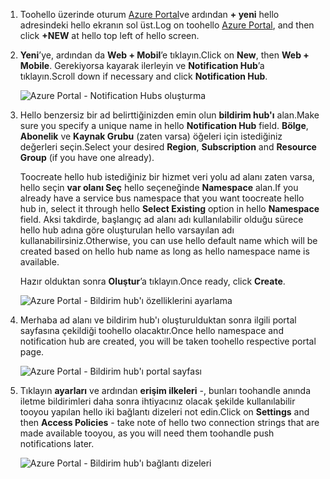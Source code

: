 

1. <span data-ttu-id="03132-101">Toohello üzerinde oturum [Azure Portal](https://portal.azure.com)ve ardından **+ yeni** hello adresindeki hello ekranın sol üst.</span><span class="sxs-lookup"><span data-stu-id="03132-101">Log on toohello [Azure Portal](https://portal.azure.com), and then click **+NEW** at hello top left of hello screen.</span></span>
2. <span data-ttu-id="03132-102">**Yeni**’ye, ardından da **Web + Mobil**’e tıklayın.</span><span class="sxs-lookup"><span data-stu-id="03132-102">Click on **New**, then **Web + Mobile**.</span></span> <span data-ttu-id="03132-103">Gerekiyorsa kayarak ilerleyin ve **Notification Hub**’a tıklayın.</span><span class="sxs-lookup"><span data-stu-id="03132-103">Scroll down if necessary and click **Notification Hub**.</span></span>
   
      ![Azure Portal - Notification Hubs oluşturma](./media/notification-hubs-portal-create-new-hub/notification-hubs-azure-portal-create.png)
      
3. <span data-ttu-id="03132-105">Hello benzersiz bir ad belirttiğinizden emin olun **bildirim hub'ı** alan.</span><span class="sxs-lookup"><span data-stu-id="03132-105">Make sure you specify a unique name in hello **Notification Hub** field.</span></span> <span data-ttu-id="03132-106">**Bölge**, **Abonelik** ve **Kaynak Grubu** (zaten varsa) öğeleri için istediğiniz değerleri seçin.</span><span class="sxs-lookup"><span data-stu-id="03132-106">Select your desired **Region**, **Subscription** and **Resource Group** (if you have one already).</span></span> 
   
    <span data-ttu-id="03132-107">Toocreate hello hub istediğiniz bir hizmet veri yolu ad alanı zaten varsa, hello seçin **var olanı Seç** hello seçeneğinde **Namespace** alan.</span><span class="sxs-lookup"><span data-stu-id="03132-107">If you already have a service bus namespace that you want toocreate hello hub in, select it through hello **Select Existing** option in hello **Namespace** field.</span></span>  <span data-ttu-id="03132-108">Aksi takdirde, başlangıç ad alanı adı kullanılabilir olduğu sürece hello hub adına göre oluşturulan hello varsayılan adı kullanabilirsiniz.</span><span class="sxs-lookup"><span data-stu-id="03132-108">Otherwise, you can use hello default name which will be created based on hello hub name as long as hello namespace name is available.</span></span> 
   
    <span data-ttu-id="03132-109">Hazır olduktan sonra **Oluştur**’a tıklayın.</span><span class="sxs-lookup"><span data-stu-id="03132-109">Once ready, click **Create**.</span></span>
   
      ![Azure Portal - Bildirim hub'ı özelliklerini ayarlama](./media/notification-hubs-portal-create-new-hub/notification-hubs-azure-portal-settings.png)
4. <span data-ttu-id="03132-111">Merhaba ad alanı ve bildirim hub'ı oluşturulduktan sonra ilgili portal sayfasına çekildiği toohello olacaktır.</span><span class="sxs-lookup"><span data-stu-id="03132-111">Once hello namespace and notification hub are created, you will be taken toohello respective portal page.</span></span> 
   
      ![Azure Portal - Bildirim hub'ı portal sayfası](./media/notification-hubs-portal-create-new-hub/notification-hubs-azure-portal-page.png)
5. <span data-ttu-id="03132-113">Tıklayın **ayarları** ve ardından **erişim ilkeleri** -, bunları toohandle anında iletme bildirimleri daha sonra ihtiyacınız olacak şekilde kullanılabilir tooyou yapılan hello iki bağlantı dizeleri not edin.</span><span class="sxs-lookup"><span data-stu-id="03132-113">Click on **Settings** and then **Access Policies** - take note of hello two connection strings that are made available tooyou, as you will need them toohandle push notifications later.</span></span>
   
      ![Azure Portal - Bildirim hub'ı bağlantı dizeleri](./media/notification-hubs-portal-create-new-hub/notification-hubs-connection-strings-portal.png)

